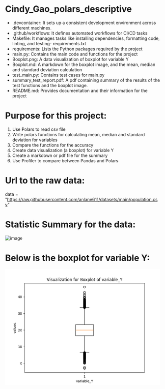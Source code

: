# Cindy_Gao_polars_descriptive

- .devcontainer: It sets up a consistent development environment across different machines.
- .github/workflows: It defines automated workflows for CI/CD tasks
- Makefile: It manages tasks like installing dependencies, formatting code, linting, and testing- requirements.txt
- requirements: Lists the Python packages required by the project
- main.py: Contains the main code and functions for the project
- Boxplot.png: A data visualization of boxplot for variable Y
- Boxplot.md: A markdown for the boxplot image, and the mean, median and standard deviation calculation
- test_main.py: Contains test cases for main.py
- summary_test_report.pdf: A pdf containing summary of the results of the test functions and the boxplot image.
- README.md: Provides documentation and their information for the project


# Purpose for this project:
1. Use Polars to read csv file
2. Write polars functions for calculating mean, median and standard deviation for variables
3. Compare the functions for the accuracy
4. Create data visualization (a boxplot) for variable Y
5. Create a markdown or pdf file for the summary
6. Use Profiler to compare between Pandas and Polars


# Url to the raw data:
data = "https://raw.githubusercontent.com/anlane611/datasets/main/population.csv"


# Statistic Summary for the data:
<img width="409" alt="image" src="https://github.com/user-attachments/assets/bf7101be-b4f6-486f-a57c-599e940122c0">





# Below is the boxplot for variable Y:
![Boxplot for Variable Y](boxplot.png)






